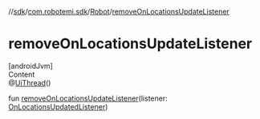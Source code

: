 //[sdk](../../../index.md)/[com.robotemi.sdk](../index.md)/[Robot](index.md)/[removeOnLocationsUpdateListener](remove-on-locations-update-listener.md)



# removeOnLocationsUpdateListener  
[androidJvm]  
Content  
@[UiThread](https://developer.android.com/reference/kotlin/androidx/annotation/UiThread.html)()  
  
fun [removeOnLocationsUpdateListener](remove-on-locations-update-listener.md)(listener: [OnLocationsUpdatedListener](../../com.robotemi.sdk.listeners/-on-locations-updated-listener/index.md))  



